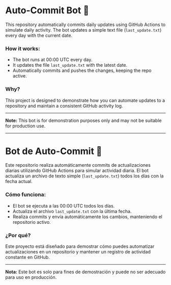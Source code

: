 # Auto-Commit Bot 🤖

This repository automatically commits daily updates using GitHub Actions to simulate daily activity. The bot updates a simple text file (`last_update.txt`) every day with the current date.

### How it works:
- The bot runs at 00:00 UTC every day.
- It updates the file `last_update.txt` with the latest date.
- Automatically commits and pushes the changes, keeping the repo active.

### Why?
This project is designed to demonstrate how you can automate updates to a repository and maintain a consistent GitHub activity log.

---
**Note:** This bot is for demonstration purposes only and may not be suitable for production use.

---

# Bot de Auto-Commit 🤖

Este repositorio realiza automáticamente commits de actualizaciones diarias utilizando GitHub Actions para simular actividad diaria. El bot actualiza un archivo de texto simple (`last_update.txt`) todos los días con la fecha actual.

### Cómo funciona:
- El bot se ejecuta a las 00:00 UTC todos los días.
- Actualiza el archivo `last_update.txt` con la última fecha.
- Realiza commits y envía automáticamente los cambios, manteniendo el repositorio activo.

### ¿Por qué?
Este proyecto está diseñado para demostrar cómo puedes automatizar actualizaciones en un repositorio y mantener un registro de actividad constante en GitHub.

---
**Nota:** Este bot es solo para fines de demostración y puede no ser adecuado para uso en producción.
